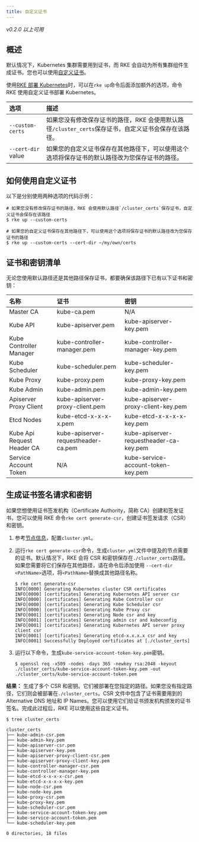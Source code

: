 ```yaml
---
title: 自定义证书
---
```


_v0.2.0 以上可用_

## 概述

默认情况下，Kubernetes 集群需要用到证书，而 RKE 会自动为所有集群组件生成证书。您也可以使用[自定义证书](/docs/rke/installation/certs/_index)。

使用[RKE 部署 Kubernetes](/docs/rke/installation/_index#使用-RKE-部署-Kubernetes)时，可以在`rke up`命令后面添加额外的选项，命令 RKE 使用自定义证书部署 Kubernetes。

| 选项               | 描述                                                                                                 |
| :----------------- | :--------------------------------------------------------------------------------------------------- |
| `--custom-certs`   | 如果您没有修改保存证书的路径，RKE 会使用默认路径`/cluster_certs`保存证书，自定义证书会保存在该路径。 |
| `--cert-dir` value | 如果您的自定义证书保存在其他路径下，可以使用这个选项将保存证书的默认路径改为您保存证书的路径。       |

## 如何使用自定义证书

以下是分别使用两种选项的代码示例：

```
# 如果您没有修改保存证书的路径，RKE 会使用默认路径`/cluster_certs`保存证书，自定义证书会保存在该路径
$ rke up --custom-certs
```

```
# 如果您的自定义证书保存在其他路径下，可以使用这个选项将保存证书的默认路径改为您保存证书的路径
$ rke up --custom-certs --cert-dir ~/my/own/certs
```

## 证书和密钥清单

无论您使用默认路径还是其他路径保存证书，都要确保该路径下已有以下证书和密钥：

| 名称                       | 证书                                | 密钥                                    |
| :------------------------- | :---------------------------------- | :-------------------------------------- |
| Master CA                  | kube-ca.pem                         | N/A                                     |
| Kube API                   | kube-apiserver.pem                  | kube-apiserver-key.pem                  |
| Kube Controller Manager    | kube-controller-manager.pem         | kube-controller-manager-key.pem         |
| Kube Scheduler             | kube-scheduler.pem                  | kube-scheduler-key.pem                  |
| Kube Proxy                 | kube-proxy.pem                      | kube-proxy-key.pem                      |
| Kube Admin                 | kube-admin.pem                      | kube-admin-key.pem                      |
| Apiserver Proxy Client     | kube-apiserver-proxy-client.pem     | kube-apiserver-proxy-client-key.pem     |
| Etcd Nodes                 | kube-etcd-x-x-x-x.pem               | kube-etcd-x-x-x-x-key.pem               |
| Kube Api Request Header CA | kube-apiserver-requestheader-ca.pem | kube-apiserver-requestheader-ca-key.pem |
| Service Account Token      | N/A                                 | kube-service-account-token-key.pem      |

## 生成证书签名请求和密钥

如果您想使用证书签发机构（Certificate Authority，简称 CA）创建和签发证书，您可以使用 RKE 命令`rke cert generate-csr`，创建证书签发请求（CSR）和密钥。

1. 参考[节点信息](/docs/rke/config-options/nodes/_index)，配置`cluster.yml`。

2. 运行`rke cert generate-csr`命令，生成`cluster.yml`文件中提及的节点需要的证书。默认情况下，RKE 会将 CSR 和密钥保存在`./cluster_certs`路径。如果您需要将它们保存在其他路径，请在命令后添加使用 `--cert-dir <PathName>`选项，将`<PathName>`替换成其他路径名称。

   ```
   $ rke cert generate-csr
   INFO[0000] Generating Kubernetes cluster CSR certificates
   INFO[0000] [certificates] Generating Kubernetes API server csr
   INFO[0000] [certificates] Generating Kube Controller csr
   INFO[0000] [certificates] Generating Kube Scheduler csr
   INFO[0000] [certificates] Generating Kube Proxy csr
   INFO[0001] [certificates] Generating Node csr and key
   INFO[0001] [certificates] Generating admin csr and kubeconfig
   INFO[0001] [certificates] Generating Kubernetes API server proxy client csr
   INFO[0001] [certificates] Generating etcd-x.x.x.x csr and key
   INFO[0001] Successfully Deployed certificates at [./cluster_certs]
   ```

3. 运行以下命令，生成`kube-service-account-token-key.pem`密钥。

   ```
   $ openssl req -x509 -nodes -days 365 -newkey rsa:2048 -keyout ./cluster_certs/kube-service-account-token-key.pem -out ./cluster_certs/kube-service-account-token.pem
   ```

**结果：** 生成了多个 CSR 和密钥。它们被部署在您指定的路径。如果您没有指定路径，它们则会被部署在`./cluster_certs`。CSR 文件中包含了证书需要用到的 Alternative DNS 地址和 IP Names。您可以使用它们给证书颁发机构颁发的证书签名。完成此过程后，RKE 可以使用这些自定义证书。

```
$ tree cluster_certs

cluster_certs
├── kube-admin-csr.pem
├── kube-admin-key.pem
├── kube-apiserver-csr.pem
├── kube-apiserver-key.pem
├── kube-apiserver-proxy-client-csr.pem
├── kube-apiserver-proxy-client-key.pem
├── kube-controller-manager-csr.pem
├── kube-controller-manager-key.pem
├── kube-etcd-x-x-x-x-csr.pem
├── kube-etcd-x-x-x-x-key.pem
├── kube-node-csr.pem
├── kube-node-key.pem
├── kube-proxy-csr.pem
├── kube-proxy-key.pem
├── kube-scheduler-csr.pem
├── kube-service-account-token-key.pem
├── kube-service-account-token.pem
└── kube-scheduler-key.pem

0 directories, 18 files

```
